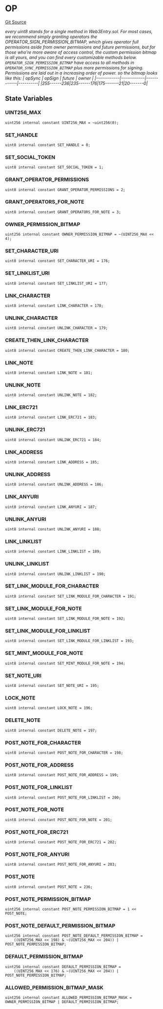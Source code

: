 # OP
[Git Source](https://github.com/Crossbell-Box/Crossbell-Contracts/blob/182c82c216a4cf11409d4311d9773152bbe60ccf/contracts/libraries/OP.sol)

*every uint8 stands for a single method in Web3Entry.sol.
For most cases, we recommend simply granting operators the OPERATOR_SIGN_PERMISSION_BITMAP,
which gives operator full permissions aside from owner permissions and future permissions, but for
those who're more aware of access control, the custom permission bitmap is all yours,
and you can find every customizable methods below.
`OPERATOR_SIGN_PERMISSION_BITMAP` have access to all methods in `OPERATOR_SYNC_PERMISSION_BITMAP`
plus more permissions for signing.
Permissions are laid out in a increasing order of power.
so the bitmap looks like this:
|   opSync   |   opSign   |   future   |  owner   |
|------------|------------|------------|----------|
|255------236|235------176|175-------21|20-------0|*


## State Variables
### UINT256_MAX

```solidity
uint256 internal constant UINT256_MAX = ~uint256(0);
```


### SET_HANDLE

```solidity
uint8 internal constant SET_HANDLE = 0;
```


### SET_SOCIAL_TOKEN

```solidity
uint8 internal constant SET_SOCIAL_TOKEN = 1;
```


### GRANT_OPERATOR_PERMISSIONS

```solidity
uint8 internal constant GRANT_OPERATOR_PERMISSIONS = 2;
```


### GRANT_OPERATORS_FOR_NOTE

```solidity
uint8 internal constant GRANT_OPERATORS_FOR_NOTE = 3;
```


### OWNER_PERMISSION_BITMAP

```solidity
uint256 internal constant OWNER_PERMISSION_BITMAP = ~(UINT256_MAX << 4);
```


### SET_CHARACTER_URI

```solidity
uint8 internal constant SET_CHARACTER_URI = 176;
```


### SET_LINKLIST_URI

```solidity
uint8 internal constant SET_LINKLIST_URI = 177;
```


### LINK_CHARACTER

```solidity
uint8 internal constant LINK_CHARACTER = 178;
```


### UNLINK_CHARACTER

```solidity
uint8 internal constant UNLINK_CHARACTER = 179;
```


### CREATE_THEN_LINK_CHARACTER

```solidity
uint8 internal constant CREATE_THEN_LINK_CHARACTER = 180;
```


### LINK_NOTE

```solidity
uint8 internal constant LINK_NOTE = 181;
```


### UNLINK_NOTE

```solidity
uint8 internal constant UNLINK_NOTE = 182;
```


### LINK_ERC721

```solidity
uint8 internal constant LINK_ERC721 = 183;
```


### UNLINK_ERC721

```solidity
uint8 internal constant UNLINK_ERC721 = 184;
```


### LINK_ADDRESS

```solidity
uint8 internal constant LINK_ADDRESS = 185;
```


### UNLINK_ADDRESS

```solidity
uint8 internal constant UNLINK_ADDRESS = 186;
```


### LINK_ANYURI

```solidity
uint8 internal constant LINK_ANYURI = 187;
```


### UNLINK_ANYURI

```solidity
uint8 internal constant UNLINK_ANYURI = 188;
```


### LINK_LINKLIST

```solidity
uint8 internal constant LINK_LINKLIST = 189;
```


### UNLINK_LINKLIST

```solidity
uint8 internal constant UNLINK_LINKLIST = 190;
```


### SET_LINK_MODULE_FOR_CHARACTER

```solidity
uint8 internal constant SET_LINK_MODULE_FOR_CHARACTER = 191;
```


### SET_LINK_MODULE_FOR_NOTE

```solidity
uint8 internal constant SET_LINK_MODULE_FOR_NOTE = 192;
```


### SET_LINK_MODULE_FOR_LINKLIST

```solidity
uint8 internal constant SET_LINK_MODULE_FOR_LINKLIST = 193;
```


### SET_MINT_MODULE_FOR_NOTE

```solidity
uint8 internal constant SET_MINT_MODULE_FOR_NOTE = 194;
```


### SET_NOTE_URI

```solidity
uint8 internal constant SET_NOTE_URI = 195;
```


### LOCK_NOTE

```solidity
uint8 internal constant LOCK_NOTE = 196;
```


### DELETE_NOTE

```solidity
uint8 internal constant DELETE_NOTE = 197;
```


### POST_NOTE_FOR_CHARACTER

```solidity
uint8 internal constant POST_NOTE_FOR_CHARACTER = 198;
```


### POST_NOTE_FOR_ADDRESS

```solidity
uint8 internal constant POST_NOTE_FOR_ADDRESS = 199;
```


### POST_NOTE_FOR_LINKLIST

```solidity
uint8 internal constant POST_NOTE_FOR_LINKLIST = 200;
```


### POST_NOTE_FOR_NOTE

```solidity
uint8 internal constant POST_NOTE_FOR_NOTE = 201;
```


### POST_NOTE_FOR_ERC721

```solidity
uint8 internal constant POST_NOTE_FOR_ERC721 = 202;
```


### POST_NOTE_FOR_ANYURI

```solidity
uint8 internal constant POST_NOTE_FOR_ANYURI = 203;
```


### POST_NOTE

```solidity
uint8 internal constant POST_NOTE = 236;
```


### POST_NOTE_PERMISSION_BITMAP

```solidity
uint256 internal constant POST_NOTE_PERMISSION_BITMAP = 1 << POST_NOTE;
```


### POST_NOTE_DEFAULT_PERMISSION_BITMAP

```solidity
uint256 internal constant POST_NOTE_DEFAULT_PERMISSION_BITMAP =
    ((UINT256_MAX << 198) & ~(UINT256_MAX << 204)) | POST_NOTE_PERMISSION_BITMAP;
```


### DEFAULT_PERMISSION_BITMAP

```solidity
uint256 internal constant DEFAULT_PERMISSION_BITMAP =
    ((UINT256_MAX << 176) & ~(UINT256_MAX << 204)) | POST_NOTE_PERMISSION_BITMAP;
```


### ALLOWED_PERMISSION_BITMAP_MASK

```solidity
uint256 internal constant ALLOWED_PERMISSION_BITMAP_MASK = OWNER_PERMISSION_BITMAP | DEFAULT_PERMISSION_BITMAP;
```


